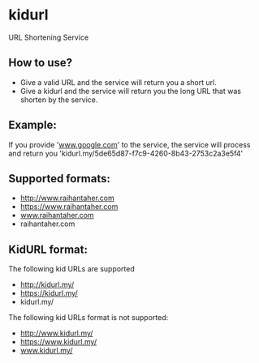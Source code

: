 # kidurl
URL Shortening Service

## How to use?
- Give a valid URL and the service will return you a short url.
- Give a kidurl and the service will return you the long URL that was shorten by the service.

## Example:
If you provide 'www.google.com' to the service, the service will process and return you 'kidurl.my/5de65d87-f7c9-4260-8b43-2753c2a3e5f4'

## Supported formats:
- http://www.raihantaher.com
- https://www.raihantaher.com
- www.raihantaher.com
- raihantaher.com

## KidURL format:
The following kid URLs are supported
- http://kidurl.my/
- https://kidurl.my/
- kidurl.my/

The following kid URLs format is not supported:
- http://www.kidurl.my/
- https://www.kidurl.my/
- www.kidurl.my/
